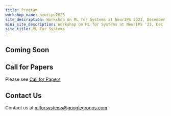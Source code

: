 ```yaml
---
title: Program
workshop_name: neurips2023
site_description: Workshop on ML for Systems at NeurIPS 2023, December, New Orleans
mini_site_description: Workshop on ML for Systems at NeurIPS '23, Dec
site_title: ML For Systems
---
```

<div class="inner clearfix">
	<section class="main-content overview_section">
        <h2>Coming Soon</h2>
        <h2>Call for Papers</h2>
        Please see <a href="https://mlforsystems.org/call_for_papers.html">Call for Papers </a>
		<h2>Contact Us</h2>
		<p>
			Contact us at <a href="mailto:mlforsystems@googlegroups.com">mlforsystems@googlegroups.com</a>.
		</p>